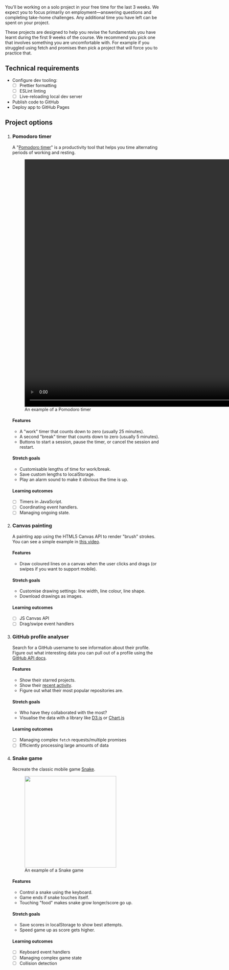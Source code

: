 You'll be working on a solo project in your free time for the last 3 weeks. We expect you to focus primarily on employment—answering questions and completing take-home challenges. Any additional time you have left can be spent on your project.

These projects are designed to help you revise the fundamentals you have learnt during the first 9 weeks of the course. We recommend you pick one that involves something you are uncomfortable with. For example if you struggled using fetch and promises then pick a project that will force you to practice that.

## Technical requirements

- Configure dev tooling:
  - [ ] Prettier formatting
  - [ ] ESLint linting
  - [ ] Live-reloading local dev server
- Publish code to GitHub
- Deploy app to GitHub Pages

## Project options

1. ### Pomodoro timer

   A "[Pomodoro timer](https://en.wikipedia.org/wiki/Pomodoro_Technique)" is a productivity tool that helps you time alternating periods of working and resting.

   <figure>
      <video style="aspect-ratio: 1440 / 808;" width="1440" height="808" src="/assets/videos/pomodoro.mp4" autoplay muted controls loop type="video/mp4"></video>
      <figcaption>An example of a Pomodoro timer</figcaption>
   </figure>

   #### Features

   - A "work" timer that counts down to zero (usually 25 minutes).
   - A second "break" timer that counts down to zero (usually 5 minutes).
   - Buttons to start a session, pause the timer, or cancel the session and restart.

   #### Stretch goals

   - Customisable lengths of time for work/break.
   - Save custom lengths to localStorage.
   - Play an alarm sound to make it obvious the time is up.

   #### Learning outcomes

   - [ ] Timers in JavaScript.
   - [ ] Coordinating event handlers.
   - [ ] Managing ongoing state.

1. ### Canvas painting

   A painting app using the HTML5 Canvas API to render "brush" strokes. You can see a simple example in [this video](https://www.youtube.com/watch?v=8ZGAzJ0drl0&list=PLu8EoSxDXHP6CGK4YVJhL_VWetA865GOH&index=10).

   #### Features

   - Draw coloured lines on a canvas when the user clicks and drags (or swipes if you want to support mobile).

   #### Stretch goals

   - Customise drawing settings: line width, line colour, line shape.
   - Download drawings as images.

   #### Learning outcomes

   - [ ] JS Canvas API
   - [ ] Drag/swipe event handlers

1. ### GitHub profile analyser

   Search for a GitHub username to see information about their profile. Figure out what interesting data you can pull out of a profile using the [GitHub API docs](https://docs.github.com/en/rest/).

   #### Features

   - Show their starred projects.
   - Show their [recent activity](https://docs.github.com/en/rest/reference/activity#events).
   - Figure out what their most popular repositories are.

   #### Stretch goals

   - Who have they collaborated with the most?
   - Visualise the data with a library like [D3.js](https://d3js.org) or [Chart.js](https://www.chartjs.org)

   #### Learning outcomes

   - [ ] Managing complex `fetch` requests/multiple promises
   - [ ] Efficiently processing large amounts of data

1. ### Snake game

   Recreate the classic mobile game [Snake](<https://en.wikipedia.org/wiki/Snake_(video_game_genre)>).

   <figure>
      <img src="https://upload.wikimedia.org/wikipedia/commons/5/55/Snake_can_be_completed.gif" style="aspect-ratio: 1;" width="299" height="299" src="/assets/videos/pomodoro.mp4" loading="lazy">
      <figcaption>An example of a Snake game</figcaption>
    </figure>

   #### Features

   - Control a snake using the keyboard.
   - Game ends if snake touches itself.
   - Touching "food" makes snake grow longer/score go up.

   #### Stretch goals

   - Save scores in localStorage to show best attempts.
   - Speed game up as score gets higher.

   #### Learning outcomes

   - [ ] Keyboard event handlers
   - [ ] Managing complex game state
   - [ ] Collision detection
